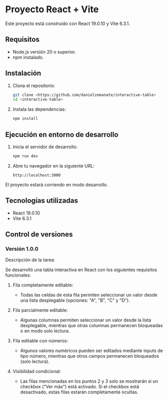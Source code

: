 # Proyecto React + Vite

Este proyecto está construido con React 19.0.10 y Vite 6.3.1.

## Requisitos

- Node.js versión 20 o superior.
- npm instalado.

## Instalación

1. Clona el repositorio:

   ```bash
   git clone <https://github.com/danielzemanate/interactive-table>
   cd <interactive-table>
   ```

2. Instala las dependencias:

   ```bash
   npm install
   ```

## Ejecución en entorno de desarrollo

1. Inicia el servidor de desarrollo:

   ```bash
   npm run dev
   ```

2. Abre tu navegador en la siguiente URL:

   ```
   http://localhost:3000
   ```

El proyecto estará corriendo en modo desarrollo.

## Tecnologías utilizadas

- React 19.0.10
- Vite 6.3.1

## Control de versiones

### Versión 1.0.0

Descripción de la tarea:

Se desarrolló una tabla interactiva en React con los siguientes requisitos funcionales:

1. Fila completamente editable:

   - Todas las celdas de esta fila permiten seleccionar un valor desde una lista desplegable (opciones: "A", "B", "C" y "D").

2. Fila parcialmente editable:

   - Algunas columnas permiten seleccionar un valor desde la lista desplegable, mientras que otras columnas permanecen bloqueadas o en modo solo lectura.

3. Fila editable con números:

   - Algunos valores numéricos pueden ser editados mediante inputs de tipo número, mientras que otros campos permanecen bloqueados (solo lectura).

4. Visibilidad condicional:
   - Las filas mencionadas en los puntos 2 y 3 solo se mostrarán si un checkbox ("Ver más") está activado. Si el checkbox está desactivado, estas filas estarán completamente ocultas.
